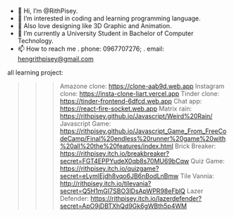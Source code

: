 - 👋 Hi, I’m @RithPisey.
- 👀 I’m interested in coding and learning programming language.
- 🎨 Also love designing like 3D Graphic and Animation.
- 🌱 I’m currently a University Student in Bachelor of Computer Technology.
- 📫 How to reach me 
     . phone: 0967707276;
     . email: hengrithpisey@gmail.com


all learning project:
>>>  Amazone clone: https://clone-aab9d.web.app
>>>  Instagram clone: https://insta-clone-liart.vercel.app
>>>  Tinder clone: https://tinder-frontend-6dfcd.web.app
>>>  Chat app: https://react-fire-socket.web.app
>>>  Matrix rain: https://rithpisey.github.io/Javascript/Weird%20Rain/
>>>  Javascript Game: https://rithpisey.github.io/Javascript_Game_From_FreeCodeCamp/Final%20endless%20runner%20game%20with%20all%20the%20features/index.html
>>>  Brick Breaker: https://rithpisey.itch.io/breakbreaker?secret=FGT4EPPYudeX0qb8s70MU69bCqw
>>>  Quiz Game: https://rithpisey.itch.io/quizgame?secret=eLymlEjdh8vqo6JB6nBodLnBmw
>>>  Tile Vannia: http://rithpisey.itch.io/tilevania?secret=Q5H1mGI7SBO3lDsApWPR98eFblQ
>>>  Lazer Defender: https://rithpisey.itch.io/lazerdefender?secret=ApO9jDBTXhQd9Gk6gWBth5p4WM
